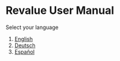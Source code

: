 <!---
WORK IN PROGRESS
-->
# Revalue User Manual

Select your language

1. [English]({{docs_base_url}}/user/manual/en)
1. [Deutsch]({{docs_base_url}}/user/manual/de)
1. [Español]({{docs_base_url}}/user/manual/es)